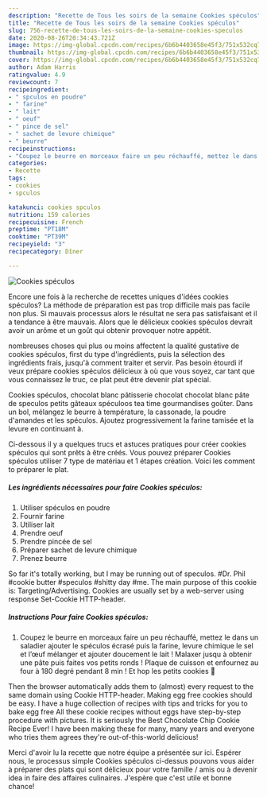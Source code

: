 ```yaml
---
description: "Recette de Tous les soirs de la semaine Cookies spéculos"
title: "Recette de Tous les soirs de la semaine Cookies spéculos"
slug: 756-recette-de-tous-les-soirs-de-la-semaine-cookies-speculos
date: 2020-08-26T20:34:43.721Z
image: https://img-global.cpcdn.com/recipes/6b6b4403658e45f3/751x532cq70/cookies-speculos-photo-principale-de-la-recette.jpg
thumbnail: https://img-global.cpcdn.com/recipes/6b6b4403658e45f3/751x532cq70/cookies-speculos-photo-principale-de-la-recette.jpg
cover: https://img-global.cpcdn.com/recipes/6b6b4403658e45f3/751x532cq70/cookies-speculos-photo-principale-de-la-recette.jpg
author: Adam Harris
ratingvalue: 4.9
reviewcount: 7
recipeingredient:
- " spculos en poudre"
- " farine"
- " lait"
- " oeuf"
- " pince de sel"
- " sachet de levure chimique"
- " beurre"
recipeinstructions:
- "Coupez le beurre en morceaux faire un peu réchauffé, mettez le dans un saladier ajouter le spéculos écrasé puis la farine, levure chimique le sel et l’œuf mélanger et ajouter doucement le lait ! Malaxer jusqu à obtenir une pâte puis faites vos petits ronds ! Plaque de cuisson et enfournez au four à 180 degré pendant 8 min ! Et hop les petits cookies 🍪"
categories:
- Recette
tags:
- cookies
- spculos

katakunci: cookies spculos 
nutrition: 159 calories
recipecuisine: French
preptime: "PT18M"
cooktime: "PT39M"
recipeyield: "3"
recipecategory: Dîner

---
```



![Cookies spéculos](https://img-global.cpcdn.com/recipes/6b6b4403658e45f3/751x532cq70/cookies-speculos-photo-principale-de-la-recette.jpg)

Encore une fois à la recherche de recettes uniques d'idées cookies spéculos? La méthode de préparation est pas trop difficile mais pas facile non plus. Si mauvais processus alors le résultat ne sera pas satisfaisant et il a tendance à être mauvais. Alors que le délicieux cookies spéculos devrait avoir un arôme et un goût qui obtenir provoquer notre appétit.

nombreuses choses qui plus ou moins affectent la qualité gustative de cookies spéculos, first du type d'ingrédients, puis la sélection des ingrédients frais, jusqu'à comment traiter et servir. Pas besoin étourdi if veux prépare cookies spéculos délicieux à où que vous soyez, car tant que vous connaissez le truc, ce plat peut être devenir plat spécial.

Cookies spéculos, chocolat blanc pâtisserie chocolat chocolat blanc pâte de speculos petits gâteaux spéculoos tea time gourmandises goûter. Dans un bol, mélangez le beurre à température, la cassonade, la poudre d&#39;amandes et les spéculos. Ajoutez progressivement la farine tamisée et la levure en continuant à.


Ci-dessous il y a quelques trucs et astuces pratiques pour créer cookies spéculos qui sont prêts à être créés. Vous pouvez préparer Cookies spéculos utiliser 7 type de matériau et 1 étapes création. Voici les comment to préparer le plat.

<!--inarticleads1-->

##### Les ingrédients nécessaires pour faire Cookies spéculos:

1. Utiliser  spéculos en poudre
1. Fournir  farine
1. Utiliser  lait
1. Prendre  oeuf
1. Prendre  pincée de sel
1. Préparer  sachet de levure chimique
1. Prenez  beurre


So far it&#39;s totally working, but I may be running out of speculos. #Dr. Phil #cookie butter #speculos #shitty day #me. The main purpose of this cookie is: Targeting/Advertising. Cookies are usually set by a web-server using response Set-Cookie HTTP-header. 

<!--inarticleads2-->

##### Instructions Pour faire Cookies spéculos:

1. Coupez le beurre en morceaux faire un peu réchauffé, mettez le dans un saladier ajouter le spéculos écrasé puis la farine, levure chimique le sel et l’œuf mélanger et ajouter doucement le lait ! Malaxer jusqu à obtenir une pâte puis faites vos petits ronds ! Plaque de cuisson et enfournez au four à 180 degré pendant 8 min ! Et hop les petits cookies 🍪


Then the browser automatically adds them to (almost) every request to the same domain using Cookie HTTP-header. Making egg free cookies should be easy. I have a huge collection of recipes with tips and tricks for you to bake egg free All these cookie recipes without eggs have step-by-step procedure with pictures. It is seriously the Best Chocolate Chip Cookie Recipe Ever! I have been making these for many, many years and everyone who tries them agrees they&#39;re out-of-this-world delicious! 


Merci d'avoir lu la recette que notre équipe a présentée sur ici. Espérer nous, le processus simple Cookies spéculos ci-dessus pouvons vous aider à préparer des plats qui sont délicieux pour votre famille / amis ou à devenir idea in faire des affaires culinaires. J'espère que c'est utile et bonne chance!
